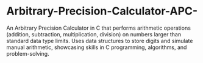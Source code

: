 # Arbitrary-Precision-Calculator-APC-
An Arbitrary Precision Calculator in C that performs arithmetic operations (addition, subtraction, multiplication, division) on numbers larger than standard data type limits. Uses data structures to store digits and simulate manual arithmetic, showcasing skills in C programming, algorithms, and problem-solving.
